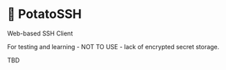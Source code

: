# 🥔 PotatoSSH
Web-based SSH Client

For testing and learning - NOT TO USE - lack of encrypted secret storage.

TBD